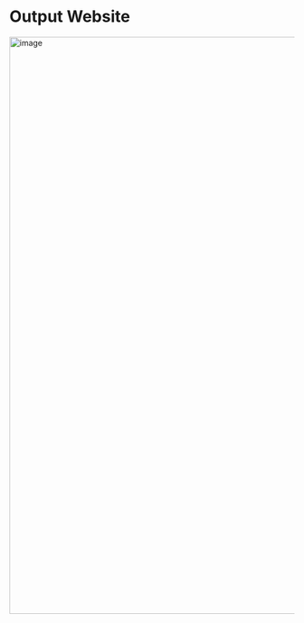 # Output Website 

<img width="1021" alt="image" src="https://user-images.githubusercontent.com/71515520/192078728-6ecedfd5-9cea-4c8e-ae15-ec70f672b11b.png">
